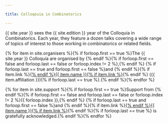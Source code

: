 ```yaml
---

title: Colloqouia in Combinatorics

---
```


{{ site.year }} sees the {{ site.edition }} year of the Colloquia in Combinatorics. Each year, they feature a dozen talks covering a wide range of topics of interest to those working in combinatorics or related fields.

{% for item in site.organisers %}{% if forloop.first == true %}The {{ site.year }} Colloquia are organised by {% endif %}{% if forloop.first == false and forloop.last == false or forloop.index != 2 %},{% endif %} {% if forloop.last == true and forloop.first == false %}and {% endif %}{% if item.link %}<a href="{{ item.link }}">{% endif %}{{ item.name }}{% if item.link %}</a>{% endif %} ({{ item.affiliation }}){% if forloop.last == true %}.{% endif %}{% endfor %}

{% for item in site.support %}{% if forloop.first == true %}Support from {% endif %}{% if forloop.first == false and forloop.last == false or forloop.index != 2 %}{{ forloop.index }},{% endif %} {% if forloop.last == true and forloop.first == false %}and {% endif %}{% if item.link %}<a href="{{ item.link }}">{% endif %}{{ item.name }}{% if item.link %}</a>{% endif %}{% if forloop.last == true %} is gratefully acknowledged.{% endif %}{% endfor %}
